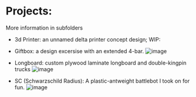 # Projects: 
More information in subfolders

- 3d Printer: an unnamed delta printer concept design; WIP:

- Giftbox: a design excersise with an extended 4-bar.
  ![image](https://github.com/aRandomHumanoid/CAD/assets/51519362/33dd6d7e-90d4-44e1-b0bc-6a79cef57d32)

- Longboard: custom plywood laminate longboard and double-kingpin trucks
![image](https://github.com/aRandomHumanoid/CAD/assets/51519362/54ffbf5e-3a77-4e04-9438-4fe8e92382c4)


- SC (Schwarzschild Radius): A plastic-antweight battlebot I took on for fun.
![image](https://github.com/aRandomHumanoid/CAD/assets/51519362/6624c545-8954-4b41-81c6-bc0a0f522ebd)

